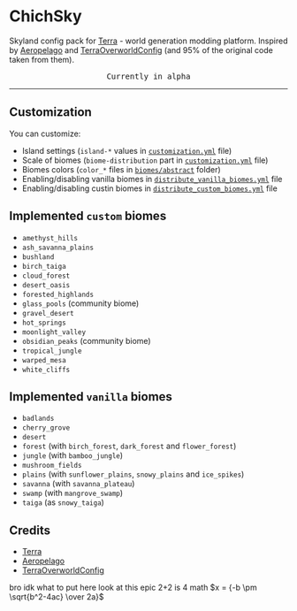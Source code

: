 # ChichSky

Skyland config pack for [Terra](https://modrinth.com/plugin/terra) - world generation modding platform.
Inspired by [Aeropelago](https://github.com/Astrashh/Aeropelago) and [TerraOverworldConfig](https://github.com/PolyhedralDev/TerraOverworldConfig) (and 95% of the original code taken from them).

<p align="center" >
<kbd>Currently in alpha</kbd>
</p>

---

## Customization

You can customize:

- Island settings (`island-*` values in [`customization.yml`](customization.yml) file)
- Scale of biomes (`biome-distribution` part in [`customization.yml`](customization.yml) file)
- Biomes colors (`color_*` files in [`biomes/abstract`](biomes/abstract/) folder)
- Enabling/disabling vanilla biomes in [`distribute_vanilla_biomes.yml`](biome-providers/stages/distribute_vanilla_biomes.yml) file
- Enabling/disabling custin biomes in [`distribute_custom_biomes.yml`](biome-providers/stages/distribute_custom_biomes.yml) file

## Implemented `custom` biomes

- `amethyst_hills`
- `ash_savanna_plains`
- `bushland`
- `birch_taiga`
- `cloud_forest`
- `desert_oasis`
- `forested_highlands`
- `glass_pools` (community biome)
- `gravel_desert`
- `hot_springs`
- `moonlight_valley`
- `obsidian_peaks` (community biome)
- `tropical_jungle`
- `warped_mesa`
- `white_cliffs`

## Implemented `vanilla` biomes

- `badlands`
- `cherry_grove`
- `desert`
- `forest` (with `birch_forest`, `dark_forest` and `flower_forest`)
- `jungle` (with `bamboo_jungle`)
- `mushroom_fields`
- `plains` (with `sunflower_plains`, `snowy_plains` and `ice_spikes`)
- `savanna` (with `savanna_plateau`)
- `swamp` (with `mangrove_swamp`)
- `taiga` (as `snowy_taiga`)

## Credits

- [Terra](https://modrinth.com/plugin/terra)
- [Aeropelago](https://github.com/Astrashh/Aeropelago)
- [TerraOverworldConfig](https://github.com/PolyhedralDev/TerraOverworldConfig)

bro idk what to put here look at this epic 2+2 is 4 math $x = {-b \pm \sqrt{b^2-4ac} \over 2a}$
